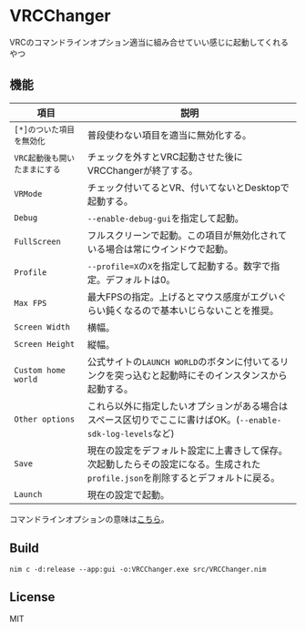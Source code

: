 # VRCChanger
VRCのコマンドラインオプション適当に組み合せていい感じに起動してくれるやつ

## 機能
| 項目 | 説明 |
| ---- | ---- |
| `[*]のついた項目を無効化` | 普段使わない項目を適当に無効化する。 |
| `VRC起動後も開いたままにする` | チェックを外すとVRC起動させた後にVRCChangerが終了する。 |
| `VRMode` | チェック付いてるとVR、付いてないとDesktopで起動する。 |
| `Debug` | `--enable-debug-gui`を指定して起動。 |
| `FullScreen` | フルスクリーンで起動。この項目が無効化されている場合は常にウインドウで起動。 |
| `Profile` | `--profile=X`の`X`を指定して起動する。数字で指定。デフォルトは0。
| `Max FPS` | 最大FPSの指定。上げるとマウス感度がエグいぐらい鈍くなるので基本いじらないことを推奨。 |
| `Screen Width` | 横幅。 |
| `Screen Height` | 縦幅。 |
| `Custom home world` | 公式サイトの`LAUNCH WORLD`のボタンに付いてるリンクを突っ込むと起動時にそのインスタンスから起動する。 |
| `Other options` | これら以外に指定したいオプションがある場合はスペース区切りでここに書けばOK。(`--enable-sdk-log-levels`など) |
| `Save` | 現在の設定をデフォルト設定に上書きして保存。次起動したらその設定になる。生成された`profile.json`を削除するとデフォルトに戻る。 |
| `Launch` | 現在の設定で起動。 |

コマンドラインオプションの意味は[こちら](https://docs.vrchat.com/docs/launch-options)。

## Build
```
nim c -d:release --app:gui -o:VRCChanger.exe src/VRCChanger.nim
```

## License
MIT
